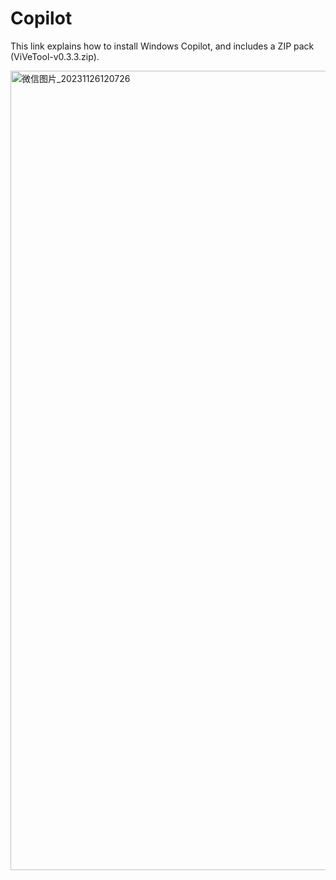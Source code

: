 # Copilot
This link explains how to install Windows Copilot, and includes a ZIP pack (ViVeTool-v0.3.3.zip).

<img width="1279" alt="微信图片_20231126120726" src="https://github.com/davisonWang/Copilot/assets/26255790/c7938b38-24eb-4713-b643-51bbaa8f5385">
